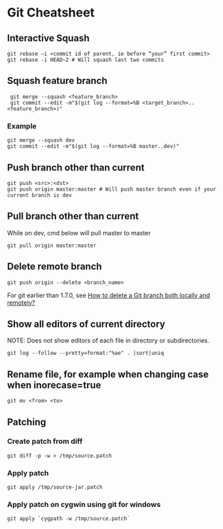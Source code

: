 # Git Cheatsheet

## Interactive Squash
    git rebase –i <commit id of parent, ie before “your” first commit>
    git rebase -i HEAD~2 # Will squash last two commits
    
## Squash feature branch
     git merge --squash <feature_branch>
     git commit --edit -m"$(git log --format=%B <target_branch>..<feature_branch>)"

### Example
    git merge --squash dev
    git commit --edit -m"$(git log --format=%B master..dev)"
     
## Push branch other than current
    git push <src>:<dst>
    git push origin master:master # Will push master branch even if your current branch is dev
    
## Pull branch other than current
While on dev, cmd below will pull master to master

	git pull origin master:master
    
## Delete remote branch
    git push origin --delete <branch_name>
For git earlier than 1.7.0, see [How to delete a Git branch both locally and remotely?](http://stackoverflow.com/questions/2003505/how-to-delete-a-git-branch-both-locally-and-remotely)

## Show all editors of current directory
NOTE: Does not show editors of each file in directory or subdirectories.

    git log --follow --pretty=format:"%ae" . |sort|uniq
    
## Rename file, for example when changing case when inorecase=true

    git mv <from> <to>

## Patching
### Create patch from diff
    git diff -p -w > /tmp/source.patch
### Apply patch
    git apply /tmp/source-jar.patch
### Apply patch on cygwin using git for windows
    git apply `cygpath -w /tmp/source.patch`
